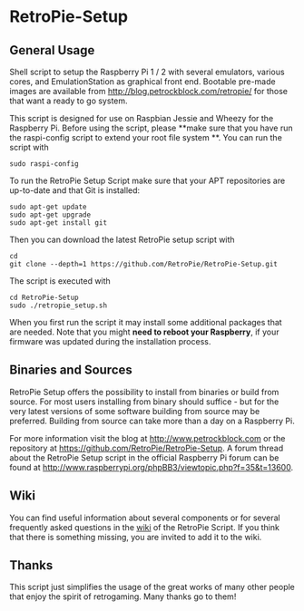 RetroPie-Setup
==============

General Usage
-------------

Shell script to setup the Raspberry Pi 1 / 2 with several emulators, various cores, and EmulationStation as graphical front end. Bootable pre-made images are available from http://blog.petrockblock.com/retropie/ for those that want a ready to go system.

This script is designed for use on Raspbian Jessie and Wheezy for the Raspberry Pi. Before using the script, please **make sure that you have run the raspi-config script to extend your root file system **. You can run the script with

```shell
sudo raspi-config
```

To run the RetroPie Setup Script make sure that your APT repositories are up-to-date and that Git is installed:

```shell
sudo apt-get update
sudo apt-get upgrade
sudo apt-get install git
```

Then you can download the latest RetroPie setup script with

```shell
cd
git clone --depth=1 https://github.com/RetroPie/RetroPie-Setup.git
```

The script is executed with 

```shell
cd RetroPie-Setup
sudo ./retropie_setup.sh
```

When you first run the script it may install some additional packages that are needed. Note that you might **need to reboot your Raspberry**, if your firmware was updated during the installation process.


Binaries and Sources
--------------------

RetroPie Setup offers the possibility to install from binaries or build from source. For most users installing from binary should suffice - but for the very latest versions of some software building from source may be preferred. Building from source can take more than a day on a Raspberry Pi.

For more information visit the blog at http://www.petrockblock.com or the repository at https://github.com/RetroPie/RetroPie-Setup. A forum thread about the RetroPie Setup script in the official Raspberry Pi forum can be found at http://www.raspberrypi.org/phpBB3/viewtopic.php?f=35&t=13600.

Wiki
----

You can find useful information about several components or for several frequently asked questions in the [wiki](https://github.com/RetroPie/RetroPie-Setup/wiki) of the RetroPie Script. If you think that there is something missing, you are invited to add it to the wiki.


Thanks
------

This script just simplifies the usage of the great works of many other people that enjoy the spirit of retrogaming. Many thanks go to them!
